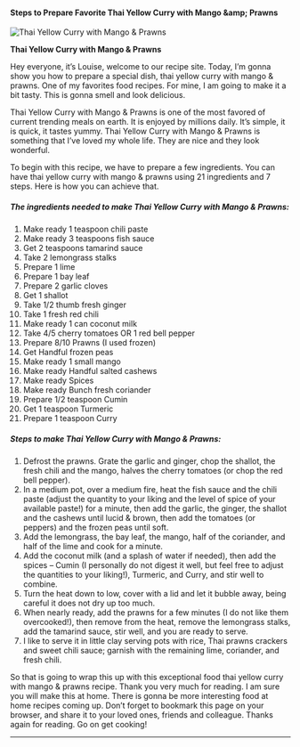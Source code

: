             

#### Steps to Prepare Favorite Thai Yellow Curry with Mango &amp;amp; Prawns

![Thai Yellow Curry with Mango &amp; Prawns](https://img-global.cpcdn.com/recipes/81496841eb73f0d3/751x532cq70/thai-yellow-curry-with-mango-prawns-recipe-main-photo.jpg)

**Thai Yellow Curry with Mango &amp; Prawns**

Hey everyone, it’s Louise, welcome to our recipe site. Today, I’m gonna show you how to prepare a special dish, thai yellow curry with mango & prawns. One of my favorites food recipes. For mine, I am going to make it a bit tasty. This is gonna smell and look delicious.

Thai Yellow Curry with Mango & Prawns is one of the most favored of current trending meals on earth. It is enjoyed by millions daily. It’s simple, it is quick, it tastes yummy. Thai Yellow Curry with Mango & Prawns is something that I’ve loved my whole life. They are nice and they look wonderful.

To begin with this recipe, we have to prepare a few ingredients. You can have thai yellow curry with mango & prawns using 21 ingredients and 7 steps. Here is how you can achieve that.

##### The ingredients needed to make Thai Yellow Curry with Mango & Prawns:

1.  Make ready 1 teaspoon chili paste
2.  Make ready 3 teaspoons fish sauce
3.  Get 2 teaspoons tamarind sauce
4.  Take 2 lemongrass stalks
5.  Prepare 1 lime
6.  Prepare 1 bay leaf
7.  Prepare 2 garlic cloves
8.  Get 1 shallot
9.  Take 1/2 thumb fresh ginger
10.  Take 1 fresh red chili
11.  Make ready 1 can coconut milk
12.  Take 4/5 cherry tomatoes OR 1 red bell pepper
13.  Prepare 8/10 Prawns (I used frozen)
14.  Get Handful frozen peas
15.  Make ready 1 small mango
16.  Make ready Handful salted cashews
17.  Make ready Spices
18.  Make ready Bunch fresh coriander
19.  Prepare 1/2 teaspoon Cumin
20.  Get 1 teaspoon Turmeric
21.  Prepare 1 teaspoon Curry

##### Steps to make Thai Yellow Curry with Mango & Prawns:

1.  Defrost the prawns. Grate the garlic and ginger, chop the shallot, the fresh chili and the mango, halves the cherry tomatoes (or chop the red bell pepper).
2.  In a medium pot, over a medium fire, heat the fish sauce and the chili paste (adjust the quantity to your liking and the level of spice of your available paste!) for a minute, then add the garlic, the ginger, the shallot and the cashews until lucid & brown, then add the tomatoes (or peppers) and the frozen peas until soft.
3.  Add the lemongrass, the bay leaf, the mango, half of the coriander, and half of the lime and cook for a minute.
4.  Add the coconut milk (and a splash of water if needed), then add the spices – Cumin (I personally do not digest it well, but feel free to adjust the quantities to your liking!), Turmeric, and Curry, and stir well to combine.
5.  Turn the heat down to low, cover with a lid and let it bubble away, being careful it does not dry up too much.
6.  When nearly ready, add the prawns for a few minutes (I do not like them overcooked!), then remove from the heat, remove the lemongrass stalks, add the tamarind sauce, stir well, and you are ready to serve.
7.  I like to serve it in little clay serving pots with rice, Thai prawns crackers and sweet chili sauce; garnish with the remaining lime, coriander, and fresh chili.

So that is going to wrap this up with this exceptional food thai yellow curry with mango & prawns recipe. Thank you very much for reading. I am sure you will make this at home. There is gonna be more interesting food at home recipes coming up. Don’t forget to bookmark this page on your browser, and share it to your loved ones, friends and colleague. Thanks again for reading. Go on get cooking!

* * *
